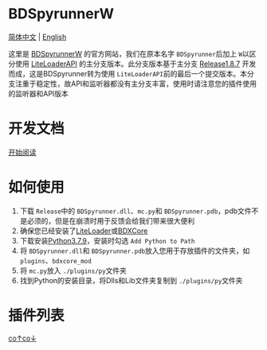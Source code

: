 # BDSpyrunnerW

[简体中文](https://pyr.jfishing.love/zh_Hans/README.md) | [English](https://pyr.jfishing.love/en/README.md)

这里是 [BDSpyrunnerW](https://github.com/WillowSauceR/BDSpyrunner/ "Github页面") 的官方网站，我们在原本名字 `BDSpyrunner`后加上 `W`以区分使用 [LiteLoaderAPI](https://github.com/LiteLDev/LiteLoaderBDS/) 的主分支版本。此分支版本基于主分支 [Release1.8.7](https://github.com/twoone-3/BDSpyrunner/tree/f7645c3e69bf505d4207f76932c28665fff576fe "Github页面") 开发而成，这是BDSpyrunner转为使用 `LiteLoaderAPI`前的最后一个提交版本。本分支注重于稳定性，故API和监听器都没有主分支丰富，使用时请注意您的插件使用的监听器和API版本

# 开发文档

[开始阅读](/docs/README.md)

# 如何使用

1. 下载 `Release`中的 `BDSpyrunner.dll`、`mc.py`和 `BDSpyrunner.pdb`，pdb文件不是必须的，但是在崩溃时用于反馈会给我们带来很大便利
2. 确保您已经安装了[LiteLoader](https://github.com/LiteLDev/LiteLoaderBDS)或[BDXCore](https://github.com/jfishing/BDXCore)
3. 下载安装[Python3.7.9](https://www.python.org/ftp/python/3.7.9/python-3.7.9-amd64.exe)，安装时勾选 `Add Python to Path`
4. 将 `BDSpyrunner.dll`和 `BDSpyrunner.pdb`放入您用于存放插件的文件夹，如 `plugins`、`bdxcore_mod`
5. 将 `mc.py`放入 `./plugins/py`文件夹
6. 找到Python的安装目录，将Dlls和Lib文件夹复制到 `./plugins/py`文件夹

# 插件列表

[co↑co↓](/plugins/zh_Hans/README.md "这里")
